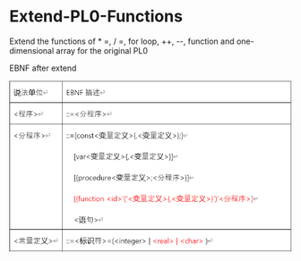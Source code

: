 # Extend-PL0-Functions
Extend the functions of * =, / =, for loop, ++, --, function and one-dimensional array for the original PL0

EBNF after extend

![](/picture/1.png/)

